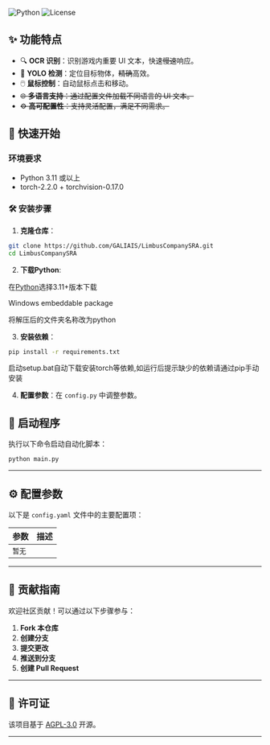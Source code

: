 ![Python](https://img.shields.io/badge/Python-3.11%2B-blue) ![License](https://img.shields.io/badge/License-AGPL_3.0-green)

## ✨ 功能特点

- 🔍 **OCR 识别**：识别游戏内重要 UI 文本，快速~~慢速~~响应。
- 🎯 **YOLO 检测**：定位目标物体，~~精确~~高效。
- 🖱️ **鼠标控制**：自动鼠标点击和移动。
- ~~🌐 **多语言支持**：通过配置文件加载不同语言的 UI 文本。~~
- ~~⚙️ **高可配置性**：支持灵活配置，满足不同需求。~~

## 🚀 快速开始

### 环境要求

- Python 3.11 或以上
- torch-2.2.0 + torchvision-0.17.0

### 🛠️ 安装步骤

1. **克隆仓库**：

```bash
git clone https://github.com/GALIAIS/LimbusCompanySRA.git
cd LimbusCompanySRA
```

2. **下载Python**:

在[Python](https://www.python.org/downloads/)选择3.11+版本下载 

Windows embeddable package

将解压后的文件夹名称改为python


3. **安装依赖**：
```bash
pip install -r requirements.txt
```

启动setup.bat自动下载安装torch等依赖,如运行后提示缺少的依赖请通过pip手动安装

4. **配置参数**：在 `config.py` 中调整参数。

## 🎉 启动程序

执行以下命令启动自动化脚本：

```bash
python main.py
```

---

## ⚙️ 配置参数

以下是 `config.yaml` 文件中的主要配置项：

| 参数              | 描述                                   |
|-------------------|----------------------------------------|
| `暂无`         |                      |

---

## 🤝 贡献指南

欢迎社区贡献！可以通过以下步骤参与：

1. **Fork 本仓库**
2. **创建分支**
3. **提交更改**
4. **推送到分支**
5. **创建 Pull Request**

---

## 📜 许可证

该项目基于 [AGPL-3.0](https://opensource.org/license/agpl-v3) 开源。

---
